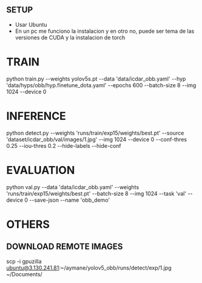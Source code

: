 ## SETUP
- Usar Ubuntu
- En un pc me funciono la instalacion y en otro no, puede ser tema de las versiones de CUDA y la instalacion de torch

# TRAIN

python train.py --weights yolov5s.pt --data 'data/icdar_obb.yaml' --hyp 'data/hyps/obb/hyp.finetune_dota.yaml' --epochs 600 --batch-size 8 --img 1024 --device 0

# INFERENCE

python detect.py --weights 'runs/train/exp15/weights/best.pt' --source 'dataset/icdar_obb/val/images/1.jpg' --img 1024 --device 0 --conf-thres 0.25 --iou-thres 0.2 --hide-labels --hide-conf

# EVALUATION

python val.py --data 'data/icdar_obb.yaml' --weights 'runs/train/exp15/weights/best.pt' --batch-size 8 --img 1024 --task 'val' --device 0 --save-json --name 'obb_demo'


# OTHERS
## DOWNLOAD REMOTE IMAGES
scp -i gpuzilla ubuntu@3.130.241.81:~/aymane/yolov5_obb/runs/detect/exp/1.jpg ~/Documents/
